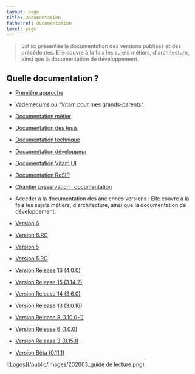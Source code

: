 ```yaml
---
layout: page
title: Documentation
fatherref: documentation
level: page
---
```


> Est ici présentée la documentation des versions publiées et des précédentes.
Elle couvre à la fois les sujets métiers, d'architecture, ainsi que la documentation de développement.


## Quelle documentation ?

* [Première approche](https://www.programmevitam.fr/pages/documentation/pour_approche_deb/)
* [Vademecums ou "Vitam pour mes grands-parents"](https://www.programmevitam.fr/pages/documentation/vademecums/)
* [Documentation métier](https://www.programmevitam.fr/pages/documentation/pour_archiviste/)
* [Documentation des tests](https://www.programmevitam.fr/pages/documentation/pour_test/)
* [Documentation technique](https://www.programmevitam.fr/pages/documentation/pour_tech/)
* [Documentation développeur](https://www.programmevitam.fr/pages/documentation/pour_dev/)
* [Documentation Vitam UI](https://www.programmevitam.fr/pages/documentation/pour_vitamUI/)
* [Documentation ReSIP](https://www.programmevitam.fr/pages/documentation/resip/)
* [Chantier préservation : documentation](https://www.programmevitam.fr/pages/documentation/sur_chantier_preservation/)

* Accéder à la documentation des anciennes versions :
Elle couvre à la fois les sujets métiers, d'architecture, ainsi que la documentation de développement.

* [Version 6](./liste_doc_ancienne_V6.md)
* [Version 6.RC](./liste_doc_ancienne_V6RC.md)
* [Version 5](./liste_doc_ancienne_V5.md)
* [Version 5.RC](liste_doc_ancienne_V5RC.md)
* [Version Release 16 (4.0.0)](liste_doc_ancienne_R16.md)
* [Version Release 15 (3.14.2)](liste_doc_ancienne_R15.md)
* [Version Release 14 (3.6.0)](liste_doc_ancienne_R14.md)
* [Version Release 13 (3.0.16)](liste_doc_ancienne_R13.md)
* [Version Release 8 (1.10.0-1)](liste_doc_ancienne_R8.md)
* [Version Release 6 (1.0.0)](liste_doc_ancienne_R6.md)
* [Version Release 3 (0.15.1)](liste_doc_ancienne_R3.md)
* [Version Bêta (0.11.1)](liste_doc_ancienne_beta.md)

![Logos](/public/images/202003_guide de lecture.png)

